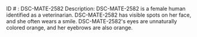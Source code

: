 ID # : DSC-MATE-2582
Description: DSC-MATE-2582 is a female human identified as a veterinarian. DSC-MATE-2582 has visible spots on her face, and she often wears a smile. DSC-MATE-2582's eyes are unnaturally colored orange, and her eyebrows are also orange.